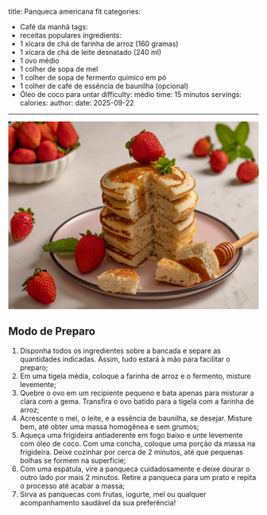 title: Panqueca americana fit
categories:
  - Café da manhã
tags:
  - receitas populares
ingredients:
  - 1 xícara de chá de farinha de arroz (160 gramas)
  - 1 xícara de chá de leite desnatado (240 ml)
  - 1 ovo médio
  - 1 colher de sopa de mel
  - 1 colher de sopa de fermento químico em pó
  - 1 colher de café de essência de baunilha (opcional)
  - Óleo de coco para untar
difficulty: médio
time: 15 minutos
servings:
calories: 
author:
date: 2025-09-22
---
![Panqueca americana fit](/images/panqueca_americana_fit.jpg)

## Modo de Preparo
1. Disponha todos os ingredientes sobre a bancada e separe as quantidades indicadas. Assim, tudo estará à mão para facilitar o preparo;
2. Em uma tigela média, coloque a farinha de arroz e o fermento, misture levemente;
3. Quebre o ovo em um recipiente pequeno e bata apenas para misturar a clara com a gema. Transfira o ovo batido para a tigela com a farinha de arroz;
4. Acrescente o mel, o leite, e a essência de baunilha, se desejar. Misture bem, até obter uma massa homogênea e sem grumos;
5. Aqueça uma frigideira antiaderente em fogo baixo e unte levemente com óleo de coco. Com uma concha, coloque uma porção da massa na frigideira. Deixe cozinhar por cerca de 2 minutos, até que pequenas bolhas se formem na superfície;
6. Com uma espátula, vire a panqueca cuidadosamente e deixe dourar o outro lado por mais 2 minutos. Retire a panqueca para um prato e repita o processo até acabar a massa;
7. Sirva as panquecas com frutas, iogurte, mel ou qualquer acompanhamento saudável da sua preferência!